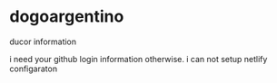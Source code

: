 # dogoargentino

ducor information

i need your github login information otherwise. i can not setup netlify configaraton

